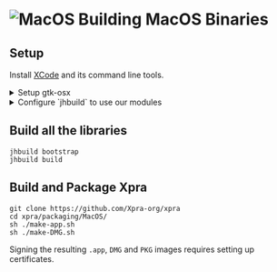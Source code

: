 # ![MacOS](https://xpra.org/icons/osx.png) Building MacOS Binaries

## Setup
Install [XCode](https://developer.apple.com/xcode/) and its command line tools.

<details>
  <summary>Setup gtk-osx</summary>

Download the latest version of the [gtk-osx](https://wiki.gnome.org/Projects/GTK/OSX/Building) setup script and run it:
```shell
curl -O -osx-setup.sh https://gitlab.gnome.org/GNOME/gtk-osx/raw/master/gtk-osx-setup.sh
sh gtk-osx-setup.sh
```
This will have installed `jhbuild` in `~/.local/bin`, so let's add this to our `$PATH`:
```shell
export PATH=$PATH:~/.local/bin/
```
</details>
<details>
  <summary>Configure `jhbuild` to use our modules</summary>

```shell
curl -O ~/.jhbuildrc-custom \
     https://raw.githubusercontent.com/Xpra-org/xpra/master/packaging/MacOS/jhbuild/jhbuildrc-custom-xpra
```
Download everything required for the build:
```shell
jhbuild update
```
</details>

## Build all the libraries
```shell
jhbuild bootstrap
jhbuild build
```

## Build and Package Xpra
```shell
git clone https://github.com/Xpra-org/xpra
cd xpra/packaging/MacOS/
sh ./make-app.sh
sh ./make-DMG.sh
```
Signing the resulting `.app`, `DMG` and `PKG` images requires setting up certificates.
